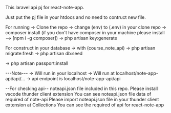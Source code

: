 This laravel api pj for react-note-app.

Just put the pj file in your htdocs and no need to contruct new file.

For running
-> Clone the repo
-> change (env) to (.env) in your clone repo
-> composer install
(if you don't have composer in your machine please install --> [npm i -g composer])
-> php artisan key:generate

For construct in your database
-> with (course_note_api)
-> php artisan migrate:fresh
-> php artisan db:seed

-> php artisan passport:install

---Note---
-> Will run in your localhost
-> Will run at localhost/note-app-api/api/...
-> api endpoint is localhost/note-app-api/api

--For checking api--
noteapi.json file included in this repo.
Please install vscode thunder client extension
You can see noteapi.json file data of required of note-api
Please import noteapi.json file in your thunder client extension at Collections
You can see the required of api for react-note-app
